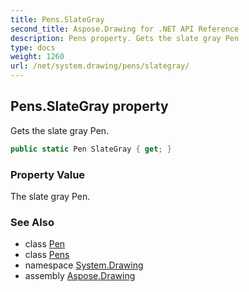 ```yaml
---
title: Pens.SlateGray
second_title: Aspose.Drawing for .NET API Reference
description: Pens property. Gets the slate gray Pen
type: docs
weight: 1260
url: /net/system.drawing/pens/slategray/
---
```

## Pens.SlateGray property

Gets the slate gray Pen.

```csharp
public static Pen SlateGray { get; }
```

### Property Value

The slate gray Pen.

### See Also

* class [Pen](../../pen/)
* class [Pens](../)
* namespace [System.Drawing](../../pens/)
* assembly [Aspose.Drawing](../../../)


